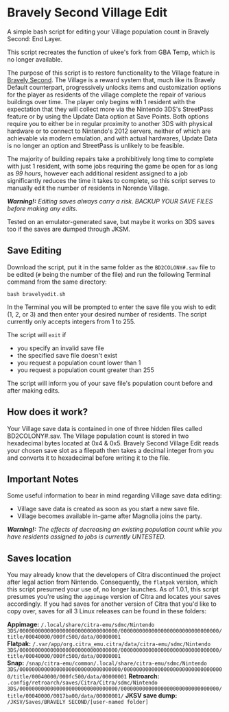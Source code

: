 # Bravely Second Village Edit
A simple bash script for editing your Village population count in Bravely Second: End Layer.

This script recreates the function of ukee's fork from GBA Temp, which is no longer available.

The purpose of this script is to restore functionality to the Village feature in <a href="https://en.wikipedia.org/wiki/Bravely_Second">Bravely Second</a>. The Village is a reward system that, much like its Bravely Default counterpart, progressively unlocks items and customization options for the player as residents of the village complete the repair of various buildings over time.  The player only begins with 1 resident with the expectation that they will collect more via the Nintendo 3DS's StreetPass feature or by using the Update Data option at Save Points.  Both options require you to either be in regular proximity to another 3DS with physical hardware or to connect to Nintendo's 2012 servers, neither of which are achievable via modern emulation, and with actual hardwares, Update Data is no longer an option and StreetPass is unlikely to be feasible.

The majority of building repairs take a prohibitively long time to complete with just 1 resident, with some jobs requiring the game be open for as long as *99 hours*, however each additional resident assigned to a job significantly reduces the time it takes to complete, so this script serves to manually edit the number of residents in Norende Village.

***Warning!:*** *Editing saves always carry a risk.  BACKUP YOUR SAVE FILES before making any edits.*

Tested on an emulator-generated save, but maybe it works on 3DS saves too if the saves are dumped through JKSM.

## Save Editing
Download the script, put it in the same folder as the `BD2COLONY#.sav` file to be edited (`#` being the number of the file) and run the following Terminal command from the same directory:
```
bash bravelyedit.sh
```
In the Terminal you will be prompted to enter the save file you wish to edit (1, 2, or 3) and then enter your desired number of residents.  The script currently only accepts integers from 1 to 255.

The script will `exit` if
- you specify an invalid save file
- the specified save file doesn't exist
- you request a population count lower than 1
- you request a population count greater than 255

The script will inform you of your save file's population count before and after making edits.

## How does it work?
Your Village save data is contained in one of three hidden files called BD2COLONY#.sav.  The Village population count is stored in two hexadecimal bytes located at 0x4 & 0x5.  Bravely Second Village Edit reads your chosen save slot as a filepath then takes a decimal integer from you and converts it to hexadecimal before writing it to the file.

## Important Notes
Some useful information to bear in mind regarding Village save data editing:
- Village save data is created as soon as you start a new save file.
- Village becomes available in-game after Magnolia joins the party.

***Warning!:*** *The effects of decreasing an existing population count while you have residents assigned to jobs is currently UNTESTED.*

## Saves location
You may already know that the developers of Citra discontinued the project after legal action from Nintendo.  Consequently, the `flatpak` version, which this script presumed your use of, no longer launches.  As of 1.0.1, this script presumes you're using the `appimage` version of Citra and locates your saves accordingly.  If you had saves for another version of Citra that you'd like to copy over, saves for all 3 Linux releases can be found in these folders:

**Appimage:** `/.local/share/citra-emu/sdmc/Nintendo 3DS/00000000000000000000000000000000/00000000000000000000000000000000/title/00040000/000fc500/data/00000001`\
**Flatpak:** `/.var/app/org.citra_emu.citra/data/citra-emu/sdmc/Nintendo 3DS/00000000000000000000000000000000/00000000000000000000000000000000/title/00040000/000fc500/data/00000001`\
**Snap:** `/snap/citra-emu/common/.local/share/citra-emu/sdmc/Nintendo 3DS/000000000000000000000000000000000/000000000000000000000000000000000/title/00040000/000fc500/data/00000001`
**Retroarch:** `.config/retroarch/saves/Citra/Citra/sdmc/Nintendo 3DS/00000000000000000000000000000000/00000000000000000000000000000000/title/00040000/0017ba00/data/00000001/`
**JKSV save dump:** `/JKSV/Saves/BRAVELY SECOND/[user-named folder]`
